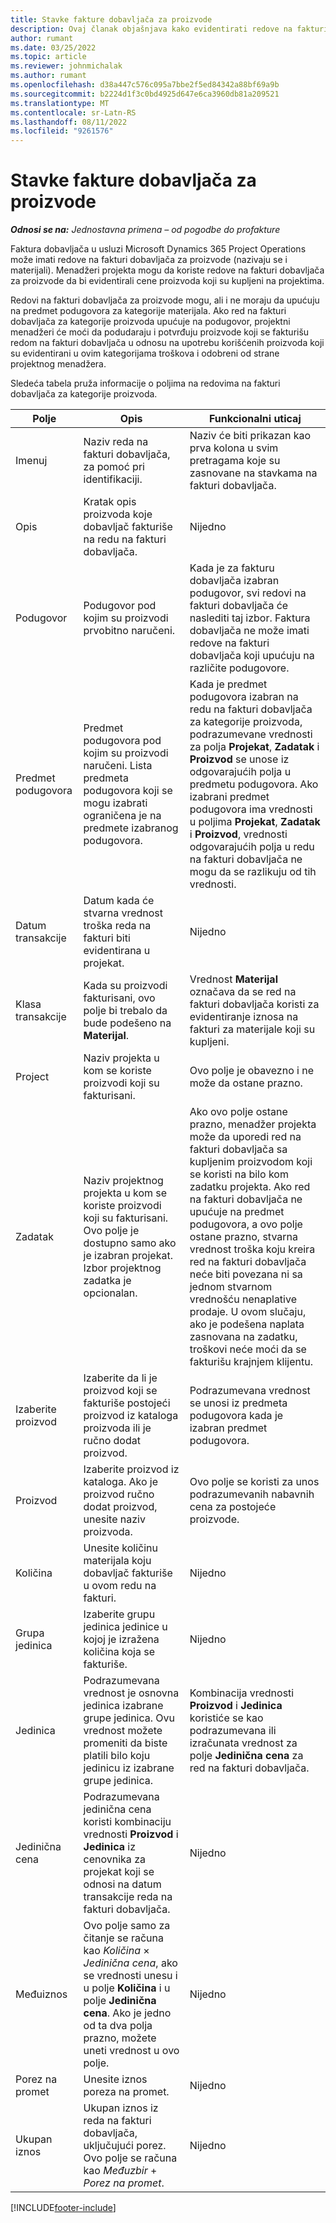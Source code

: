 ```yaml
---
title: Stavke fakture dobavljača za proizvode
description: Ovaj članak objašnjava kako evidentirati redove na fakturi dobavljača za proizvode i koristiti različita polja za beleženje kupovine proizvoda od prodavaca.
author: rumant
ms.date: 03/25/2022
ms.topic: article
ms.reviewer: johnmichalak
ms.author: rumant
ms.openlocfilehash: d38a447c576c095a7bbe2f5ed84342a88bf69a9b
ms.sourcegitcommit: b2224d1f3c0bd4925d647e6ca3960db81a209521
ms.translationtype: MT
ms.contentlocale: sr-Latn-RS
ms.lasthandoff: 08/11/2022
ms.locfileid: "9261576"
---
```

# <a name="vendor-invoice-lines-for-products"></a>Stavke fakture dobavljača za proizvode

_**Odnosi se na:** Jednostavna primena – od pogodbe do profakture_

Faktura dobavljača u usluzi Microsoft Dynamics 365 Project Operations može imati redove na fakturi dobavljača za proizvode (nazivaju se i materijali). Menadžeri projekta mogu da koriste redove na fakturi dobavljača za proizvode da bi evidentirali cene proizvoda koji su kupljeni na projektima.

Redovi na fakturi dobavljača za proizvode mogu, ali i ne moraju da upućuju na predmet podugovora za kategorije materijala. Ako red na fakturi dobavljača za kategorije proizvoda upućuje na podugovor, projektni menadžeri će moći da podudaraju i potvrđuju proizvode koji se fakturišu redom na fakturi dobavljača u odnosu na upotrebu korišćenih proizvoda koji su evidentirani u ovim kategorijama troškova i odobreni od strane projektnog menadžera.

Sledeća tabela pruža informacije o poljima na redovima na fakturi dobavljača za kategorije proizvoda.

| Polje | Opis | Funkcionalni uticaj |
| --- | --- | --- |
| Imenuj | Naziv reda na fakturi dobavljača, za pomoć pri identifikaciji. | Naziv će biti prikazan kao prva kolona u svim pretragama koje su zasnovane na stavkama na fakturi dobavljača. |
| Opis | Kratak opis proizvoda koje dobavljač fakturiše na redu na fakturi dobavljača. | Nijedno |
| Podugovor | Podugovor pod kojim su proizvodi prvobitno naručeni. | Kada je za fakturu dobavljača izabran podugovor, svi redovi na fakturi dobavljača će naslediti taj izbor. Faktura dobavljača ne može imati redove na fakturi dobavljača koji upućuju na različite podugovore. |
| Predmet podugovora | Predmet podugovora pod kojim su proizvodi naručeni. Lista predmeta podugovora koji se mogu izabrati ograničena je na predmete izabranog podugovora. | Kada je predmet podugovora izabran na redu na fakturi dobavljača za kategorije proizvoda, podrazumevane vrednosti za polja **Projekat**, **Zadatak** i **Proizvod** se unose iz odgovarajućih polja u predmetu podugovora. Ako izabrani predmet podugovora ima vrednosti u poljima **Projekat**, **Zadatak** i **Proizvod**, vrednosti odgovarajućih polja u redu na fakturi dobavljača ne mogu da se razlikuju od tih vrednosti. |
| Datum transakcije | Datum kada će stvarna vrednost troška reda na fakturi biti evidentirana u projekat. | Nijedno|
| Klasa transakcije | Kada su proizvodi fakturisani, ovo polje bi trebalo da bude podešeno na **Materijal**. | Vrednost **Materijal** označava da se red na fakturi dobavljača koristi za evidentiranje iznosa na fakturi za materijale koji su kupljeni. |
| Project | Naziv projekta u kom se koriste proizvodi koji su fakturisani. | Ovo polje je obavezno i ne može da ostane prazno. |
| Zadatak | Naziv projektnog projekta u kom se koriste proizvodi koji su fakturisani. Ovo polje je dostupno samo ako je izabran projekat. Izbor projektnog zadatka je opcionalan. | Ako ovo polje ostane prazno, menadžer projekta može da uporedi red na fakturi dobavljača sa kupljenim proizvodom koji se koristi na bilo kom zadatku projekta. Ako red na fakturi dobavljača ne upućuje na predmet podugovora, a ovo polje ostane prazno, stvarna vrednost troška koju kreira red na fakturi dobavljača neće biti povezana ni sa jednom stvarnom vrednošću nenaplative prodaje. U ovom slučaju, ako je podešena naplata zasnovana na zadatku, troškovi neće moći da se fakturišu krajnjem klijentu. |
| Izaberite proizvod | Izaberite da li je proizvod koji se fakturiše postojeći proizvod iz kataloga proizvoda ili je ručno dodat proizvod. | Podrazumevana vrednost se unosi iz predmeta podugovora kada je izabran predmet podugovora. |
| Proizvod | Izaberite proizvod iz kataloga. Ako je proizvod ručno dodat proizvod, unesite naziv proizvoda. | Ovo polje se koristi za unos podrazumevanih nabavnih cena za postojeće proizvode. |
| Količina | Unesite količinu materijala koju dobavljač fakturiše u ovom redu na fakturi. | Nijedno |
| Grupa jedinica | Izaberite grupu jedinica jedinice u kojoj je izražena količina koja se fakturiše. | Nijedno |
| Jedinica | Podrazumevana vrednost je osnovna jedinica izabrane grupe jedinica. Ovu vrednost možete promeniti da biste platili bilo koju jedinicu iz izabrane grupe jedinica. | Kombinacija vrednosti **Proizvod** i **Jedinica** koristiće se kao podrazumevana ili izračunata vrednost za polje **Jedinična cena** za red na fakturi dobavljača. |
| Jedinična cena | Podrazumevana jedinična cena koristi kombinaciju vrednosti **Proizvod** i **Jedinica** iz cenovnika za projekat koji se odnosi na datum transakcije reda na fakturi dobavljača. | Nijedno |
| Međuiznos | Ovo polje samo za čitanje se računa kao *Količina* &times; *Jedinična cena*, ako se vrednosti unesu i u polje **Količina** i u polje **Jedinična cena**. Ako je jedno od ta dva polja prazno, možete uneti vrednost u ovo polje. | Nijedno |
| Porez na promet | Unesite iznos poreza na promet. | Nijedno |
| Ukupan iznos | Ukupan iznos iz reda na fakturi dobavljača, uključujući porez. Ovo polje se računa kao *Međuzbir* + *Porez na promet*. | Nijedno |

[!INCLUDE[footer-include](../../includes/footer-banner.md)]
